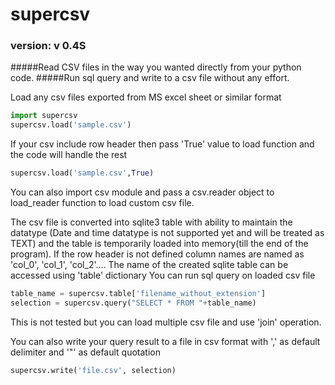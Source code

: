 # supercsv
### version: v 0.4S
#####Read CSV files in the way you wanted directly from your python code.
#####Run sql query and write to a csv file without any effort.

Load any csv files exported from MS excel sheet or similar format
```python
import supercsv
supercsv.load('sample.csv')
```
If your csv include row header then pass 'True' value to load function and the code will handle the rest
```python
supercsv.load('sample.csv',True)
```
You can also import csv module and pass a csv.reader object to load_reader function to load custom csv file.

The csv file is converted into sqlite3 table with ability to maintain the datatype (Date and time datatype is not supported yet and will be treated as TEXT)
and the table is temporarily loaded into memory(till the end of the program).
If the row header is not defined column names are named as 'col_0', 'col_1', 'col_2'....
The name of the created sqlite table can be accessed using 'table' dictionary
You can run sql query on loaded csv file
```python
table_name = supercsv.table['filename_without_extension']
selection = supercsv.query("SELECT * FROM "+table_name)
```
This is not tested but you can load multiple csv file and use 'join' operation.

You can also write your query result to a file in csv format with ',' as default delimiter and '"' as default quotation 
```python
supercsv.write('file.csv', selection)
```
 
